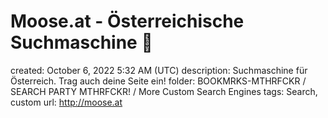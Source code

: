 # Moose.at - Österreichische Suchmaschine 👀

created: October 6, 2022 5:32 AM (UTC)
description: Suchmaschine für Österreich. Trag auch deine Seite ein!
folder: BOOKMRKS-MTHRFCKR / SEARCH PARTY MTHRFCKR! / More Custom Search Engines
tags: Search, custom
url: http://moose.at